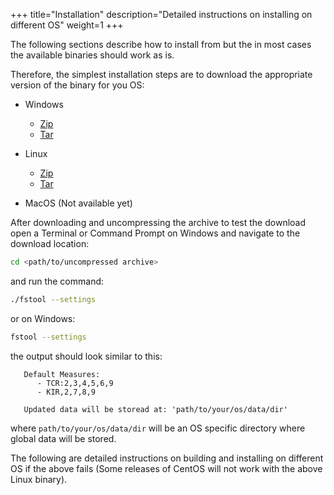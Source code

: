 +++
title="Installation"
description="Detailed instructions on installing on different OS"
weight=1
+++

The following sections describe how to install from but the in most cases the available binaries should work as is.

Therefore, the simplest installation steps are to download the appropriate version of the binary for you OS:

- Windows
    - [Zip](https://github.com/bjohnnyd/fs-tool/releases/latest/download/x86_64-pc-windows-gnu.zip)
    - [Tar](https://github.com/bjohnnyd/fs-tool/releases/latest/download/x86_64-pc-windows-gnu.tar.gz)
- Linux
    - [Zip](https://github.com/bjohnnyd/fs-tool/releases/latest/download/x86_64-pc-windows-gnu.zip)
    - [Tar](https://github.com/bjohnnyd/fs-tool/releases/latest/download/x86_64-pc-windows-gnu.tar.gz)
    
- MacOS (Not available yet)
    
After downloading and uncompressing the archive to test the download open a Terminal or Command Prompt on Windows and navigate to the download location:

```sh
cd <path/to/uncompressed archive>
```

and run the command:

```sh
./fstool --settings
```

or on Windows:

```sh
fstool --settings
```

the output should look similar to this:

```
   Default Measures:
      - TCR:2,3,4,5,6,9
      - KIR,2,7,8,9
   
   Updated data will be storead at: 'path/to/your/os/data/dir'
```

where `path/to/your/os/data/dir` will be an OS specific directory where global data will be stored.


The following are detailed instructions on building and installing on different OS if the above fails (Some releases of CentOS will not work with the above Linux binary).


